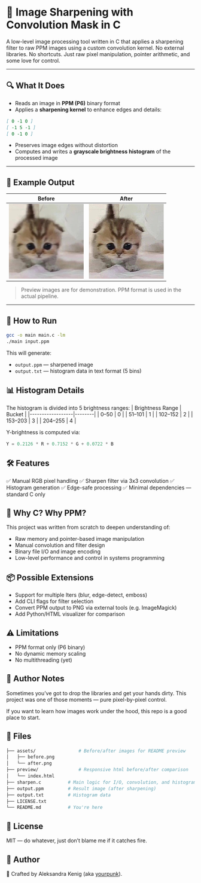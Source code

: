 # 🧠 Image Sharpening with Convolution Mask in C

A low-level image processing tool written in C that applies a sharpening filter to raw PPM images using a custom convolution kernel. No external libraries. No shortcuts. Just raw pixel manipulation, pointer arithmetic, and some love for control.

---

## 🔍 What It Does

- Reads an image in **PPM (P6)** binary format
- Applies a **sharpening kernel** to enhance edges and details:
```markdown
[ 0 -1 0 ]
[ -1 5 -1 ]
[ 0 -1 0 ]
```
- Preserves image edges without distortion
- Computes and writes a **grayscale brightness histogram** of the processed image

---

## 📸 Example Output

| Before | After |
|--------|-------|
| ![original](./preview/before.png) | ![sharpened](./preview/after.png) |

> Preview images are for demonstration. PPM format is used in the actual pipeline.

---

## 🧪 How to Run

```bash
gcc -o main main.c -lm
./main input.ppm
``` 
This will generate:
- `output.ppm` — sharpened image
- `output.txt` — histogram data in text format (5 bins)

## 📊 Histogram Details

The histogram is divided into 5 brightness ranges:
| Brightness Range | Bucket |
|------------------|--------|
| 0–50             | 0      |
| 51–101           | 1      |
| 102–152          | 2      |
| 153–203          | 3      |
| 204–255          | 4      |

Y-brightness is computed via:

```c
Y = 0.2126 * R + 0.7152 * G + 0.0722 * B
```

## 🛠 Features
✅ Manual RGB pixel handling
✅ Sharpen filter via 3x3 convolution
✅ Histogram generation
✅ Edge-safe processing
✅ Minimal dependencies — standard C only

## 🧠 Why C? Why PPM?

This project was written from scratch to deepen understanding of:
- Raw memory and pointer-based image manipulation
- Manual convolution and filter design
- Binary file I/O and image encoding
- Low-level performance and control in systems programming

## 📦 Possible Extensions

- Support for multiple  lters (blur, edge-detect, emboss)
- Add CLI flags for filter selection
- Convert PPM output to PNG via external tools (e.g. ImageMagick)
- Add Python/HTML visualizer for comparison

## ⚠️ Limitations
- PPM format only (P6 binary)
- No dynamic memory scaling
- No multithreading (yet)

## 🧠 Author Notes
Sometimes you’ve got to drop the libraries and get your hands dirty.
This project was one of those moments — pure pixel-by-pixel control.

If you want to learn how images work under the hood, this repo is a good place to start.

## 📁 Files
``` bash
├── assets/                # Before/after images for README preview
│   ├── before.png
│   └── after.png
├── preview/               # Responsive html before/after comparison
│   └── index.html
├── sharpen.c          # Main logic for I/O, convolution, and histogram
├── output.ppm         # Result image (after sharpening)
├── output.txt         # Histogram data
├── LICENSE.txt
└── README.md          # You're here
```

## 💬 License
MIT — do whatever, just don’t blame me if it catches fire.

## 👤 Author
🦾 Crafted by Aleksandra Kenig (aka [yourpunk](https://github.com/yourpunk)).<br>
